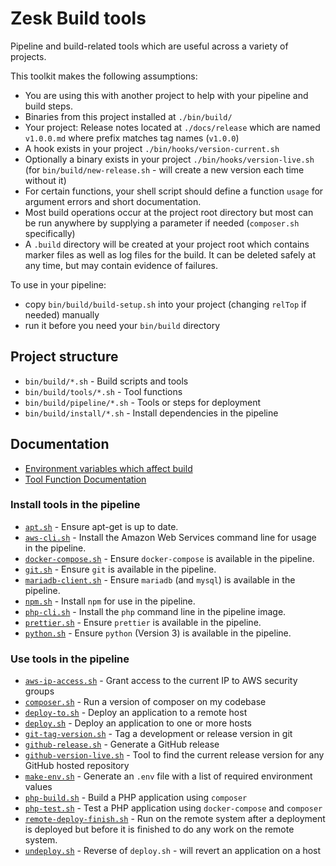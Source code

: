 # Zesk Build tools

Pipeline and build-related tools which are useful across a variety of projects.

This toolkit makes the following assumptions:

- You are using this with another project to help with your pipeline and build steps.
- Binaries from this project installed at `./bin/build/`
- Your project: Release notes located at `./docs/release` which are named `v1.0.0.md` where prefix matches tag names (`v1.0.0`)
- A hook exists in your project `./bin/hooks/version-current.sh`
- Optionally a binary exists in your project `./bin/hooks/version-live.sh` (for `bin/build/new-release.sh` - will create a new version each time without it)
- For certain functions, your shell script should define a function `usage` for argument errors and short documentation.
- Most build operations occur at the project root directory but most can be run anywhere by supplying a parameter if needed (`composer.sh` specifically)
- A `.build` directory will be created at your project root which contains marker files as well as log files for the build. It can be deleted safely at any time, but may contain evidence of failures.

To use in your pipeline:

- copy `bin/build/build-setup.sh` into your project (changing `relTop` if needed) manually
- run it before you need your `bin/build` directory

## Project structure

- `bin/build/*.sh` - Build scripts and tools
- `bin/build/tools/*.sh` - Tool functions
- `bin/build/pipeline/*.sh` - Tools or steps for deployment
- `bin/build/install/*.sh` - Install dependencies in the pipeline

## Documentation

- [Environment variables which affect build](env.md)
- [Tool Function Documentation](./tools/index.md)

### Install tools in the pipeline

- [`apt.sh`](apt.sh.md) - Ensure apt-get is up to date.
- [`aws-cli.sh`](aws-cli.sh.md) - Install the Amazon Web Services command line for usage in the pipeline.
- [`docker-compose.sh`](docker-compose.sh.md) - Ensure `docker-compose` is available in the pipeline.
- [`git.sh`](git.sh.md) - Ensure `git` is available in the pipeline.
- [`mariadb-client.sh`](mariadb-client.sh.md) - Ensure `mariadb` (and `mysql`) is available in the pipeline.
- [`npm.sh`](npm.sh.md) - Install `npm` for use in the pipeline.
- [`php-cli.sh`](php-cli.sh.md) - Install the `php` command line in the pipeline image.
- [`prettier.sh`](prettier.sh.md) - Ensure `prettier` is available in the pipeline.
- [`python.sh`](python.sh.md) - Ensure `python` (Version 3) is available in the pipeline.

### Use tools in the pipeline

- [`aws-ip-access.sh`](aws-ip-access.sh.md) - Grant access to the current IP to AWS security groups
- [`composer.sh`](composer.sh.md) - Run a version of composer on my codebase
- [`deploy-to.sh`](deploy-to.sh.md) - Deploy an application to a remote host
- [`deploy.sh`](deploy.sh.md) - Deploy an application to one or more hosts
- [`git-tag-version.sh`](git-tag-version.sh.md) - Tag a development or release version in git
- [`github-release.sh`](github-release.sh.md) - Generate a GitHub release
- [`github-version-live.sh`](github-version-live.sh.md) - Tool to find the current release version for any GitHub hosted repository
- [`make-env.sh`](make-env.sh.md) - Generate an `.env` file with a list of required environment values
- [`php-build.sh`](php-build.sh.md) - Build a PHP application using `composer`
- [`php-test.sh`](php-test.sh.md) - Test a PHP application using `docker-compose` and `composer`
- [`remote-deploy-finish.sh`](remote-deploy-finish.sh.md) - Run on the remote system after a deployment is deployed but before it is finished to do any work on the remote system.
- [`undeploy.sh`](undeploy.sh.md) - Reverse of `deploy.sh` - will revert an application on a host


